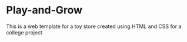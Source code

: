 # Play-and-Grow
This is a web template for a toy store created using HTML and CSS for a college project
